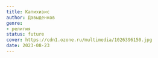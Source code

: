 ```yaml
---
title: Катихизис
author: Давыденков
genre:
- религия
status: future
cover: https://cdn1.ozone.ru/multimedia/1026396150.jpg
date: 2023-08-23
---
```


